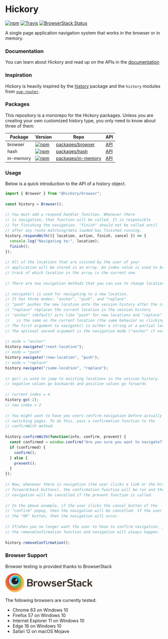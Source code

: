 # Hickory

[![npm][version-badge]][npm-hickory] [![Travis][build-badge]][build] [![BrowserStack Status][browserstack-badge]][browserstack-build]

A single page application navigation system that works in the browser or in memory.

### Documentation

You can learn about Hickory and read up on the APIs in the [documentation](./docs)

### Inspiration

Hickory is heavily inspired by the [history](https://github.com/ReactTraining/history) package and the `history` modules from [`vue-router`](https://github.com/vuejs/vue-router).

### Packages

This repository is a monorepo for the Hickory packages. Unless you are creating your own customized history type, you only need to know about three of them:

| Package   | Version                                          | Repo                                       | API                           |
| --------- | ------------------------------------------------ | ------------------------------------------ | ----------------------------- |
| browser   | [![npm][browser-version-badge]][npm-browser]     | [packages/browser](./packages/browser)     | [API](./docs/api/Browser.md)  |
| hash      | [![npm][hash-version-badge]][npm-hash]           | [packages/hash](./packages/hash)           | [API](./docs/api/Hash.md)     |
| in-memory | [![npm][in-memory-version-badge]][npm-in-memory] | [packages/in-memory](./packages/in-memory) | [API](./docs/api/InMemory.md) |

[browser-version-badge]: https://img.shields.io/npm/v/@hickory/browser.svg
[npm-browser]: https://npmjs.com/package/@hickory/browser
[hash-version-badge]: https://img.shields.io/npm/v/@hickory/hash.svg
[npm-hash]: https://npmjs.com/package/@hickory/hash
[in-memory-version-badge]: https://img.shields.io/npm/v/@hickory/in-memory.svg
[npm-in-memory]: https://npmjs.com/package/@hickory/in-memory

### Usage

Below is a quick introduction to the API of a history object.

```js
import { Browser } from "@hickory/browser";

const history = Browser();

// You must add a respond handler function. Whenever there
// is navigation, that function will be called. It is responsible
// for finishing the navigation. "finish" should not be called until
// after any route matching/data loaded has finished running.
history.respondWith(({ location, action, finish, cancel }) => {
  console.log("Navigating to:", location);
  finish();
});

// All of the locations that are visited by the user of your
// application will be stored in an array. An index value is used to keep
// track of which location in the array is the current one.

// There are two navigation methods that you can use to change locations.

// navigate() is used for navigating to a new location.
// It has three modes: "anchor", "push", and "replace".
// "push" pushes the new location onto the session history after the current location
// "replace" replaces the current location in the session history
// "anchor" (default) acts like "push" for new locations and "replace" when the provided location
//   is the same as the current location (the same behavior as clicking an <a>).
// The first argument to navigate() is either a string or a partial location object.
// The optional second argument is the navigation mode ("anchor" if not provided).

// mode = "anchor"
history.navigate("/next-location");
// mode = "push"
history.navigate("/new-location", "push");
// mode = "replace"
history.navigate("/same-location", "replace");

// go() is used to jump to existing locations in the session history.
// negative values go backwards and positive values go forwards

// current index = 4
history.go(-2);
// new index = 2

// You might want to have you users confirm navigation before actually
// switching pages. To do this, pass a confirmation function to the
// confirmWith method.

history.confirmWith(function(info, confirm, prevent) {
  const confirmed = window.confirm("Are you sure you want to navigate?");
  if (confirmed) {
    confirm();
  } else {
    prevent();
  }
});

// Now, whenever there is navigation (the user clicks a link or the browser's
// forward/back buttons), the confirmation function will be run and the
// navigation will be cancelled if the prevent function is called.

// In the above example, if the user clicks the cancel button of the
// "confirm" popup, then the navigation will be cancelled. If the user clicks
// the "OK" button, then the navigation will occur.

// If/when you no longer want the user to have to confirm navigation, just call
// the removeConfirmation function and navigation will always happen.

history.removeConfirmation();
```

### Browser Support

Browser testing is provided thanks to BrowserStack

[<img src='./static/BrowserStackLogo.png' />](https://www.browserstack.com/start)

The following browsers are currently tested:

- Chrome 63 on Windows 10
- Firefox 57 on Windows 10
- Internet Explorer 11 on Windows 10
- Edge 16 on Windows 10
- Safari 12 on macOS Mojave
  <!--* Safari on iOS 10.3
- Chrome on Android 4.4-->

[version-badge]: https://img.shields.io/npm/v/hickory.svg
[npm-hickory]: https://npmjs.com/package/hickory
[build-badge]: https://img.shields.io/travis/pshrmn/hickory/master.svg
[build]: https://travis-ci.org/pshrmn/hickory
[browserstack-badge]: https://www.browserstack.com/automate/badge.svg?badge_key=bHVBTk00Sm9ucnJ5SDlaOE5MZW80R214K0F3ZlkwVlY5OHd1WjI0OWJaQT0tLVYra3dYSUVOOTlKTnJHZUdDSXZHbVE9PQ==--50fa09de197425afca33b06f04e61e7582f13259
[browserstack-build]: https://www.browserstack.com/automate/public-build/bHVBTk00Sm9ucnJ5SDlaOE5MZW80R214K0F3ZlkwVlY5OHd1WjI0OWJaQT0tLVYra3dYSUVOOTlKTnJHZUdDSXZHbVE9PQ==--50fa09de197425afca33b06f04e61e7582f13259
